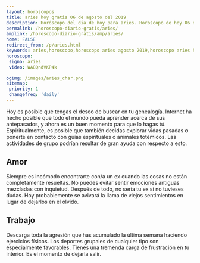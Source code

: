 ```yaml
---
layout: horoscopos
title: aries hoy gratis 06 de agosto del 2019 
description: Horóscopo del dia de hoy para aries. Horoscopo de hoy 06 de agosto del 2019. Las predicciones de amor, trabajo, vida personal gratis.
permalink: /horoscopo-diario-gratis/aries/
amplink: /horoscopo-diario-gratis/amp/aries/
home: FALSE
redirect_from: /p/aries.html
keywords: aries,horoscopo,horoscopo aries agosto 2019,horoscopo aries hoy,tarot aries agosto 2019,horoscopo aries,tarot aries hoy,horoscopo de hoy,horoscopo diario,tarot del amor,horoscopo de hoy aries,horoscopo diario del tarot, Horoscopo de hoy aries 06 de agosto del 2019,horóscopo del día,signos zodiacales 2019, el horoscopo de hoy
horoscopo:
 signo: aries
 video: WA8QndVKP4k

ogimg: /images/aries_char.png
sitemap:
 priority: 1
 changefreq: 'daily'
---
```



Hoy es posible que tengas el deseo de buscar en tu genealogía. Internet ha hecho posible que todo el mundo pueda aprender acerca de sus antepasados, y ahora es un buen momento para que lo hagas tú. Espiritualmente, es posible que también decidas explorar vidas pasadas o ponerte en contacto con guías espirituales o animales totémicos. Las actividades de grupo podrían resultar de gran ayuda con respecto a esto.

## Amor

Siempre es incómodo encontrarte con/a un ex cuando las cosas no están completamente resueltas. No puedes evitar sentir emociones antiguas mezcladas con inquietud. Después de todo, no sería tu ex si no tuvieses dudas. Hoy probablemente se avivará la llama de viejos sentimientos en lugar de dejarlos en el olvido.

## Trabajo

Descarga toda la agresión que has acumulado la última semana haciendo ejercicios físicos. Los deportes grupales de cualquier tipo son especialmente favorables. Tienes una tremenda carga de frustración en tu interior. Es el momento de dejarla salir.